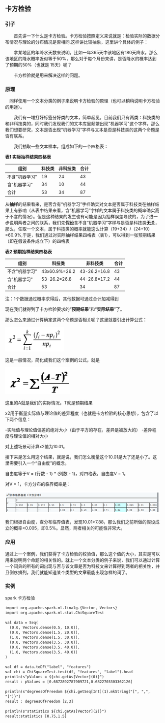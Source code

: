 ## 卡方检验

### 引子

　　首先讲一下什么是卡方检验。卡方检验按照定义来说就是：检验实际的数据分布情况与理论的分布情况是否相同.这样讲比较抽象，这里讲个具体的例子：

　　拿某地区的年降水天数来说明。比如一年365天中该地区有180天降水，那么该地区的降水概率近似等于50%，那么对于每个月份来讲，是否降水的概率达到了预期的50%（也就是 15天）呢？

　　卡方检验就是用来解决这样的问题。

### 原理

　同样使用一个文本分类的例子来说明卡方检验的原理（也可以稍稍说明卡方检验的用途）。

　　我们有一堆打好标签分好类的文本，简单起见，目前我们只有两类：科技类的和非科技类的，同时我们发现我们的文本库里频繁出现"机器学习"这个字样，那么我们想要研究，文本是否出现“机器学习”字样与文本是否是科技类的这两个命题是否有联系。

　　我们抽取一些文本样本，组成如下的一个四格表：

**表1 实际抽样结果四格表**

|组别 | 科技类 | 非科技类 | 合计
| - | - | - | - |
|不含"机器学习" | 19| 24| 43
|含"机器学习" | 34 | 10 | 44
|合计 | 53 | 34 | 87

  从**抽样**的结果看来，是否含有“机器学习”字样确实对文本是否属于科技类在抽样结果上有影响（从表中结果来看，含“机器学习”字样的文本属于科技类的概率确实高于不含的情况）。但是这种结果的发生也有可能是因为抽样误差导致的，为了进一步说明两者之间的联系，我们先**假设**含不含“机器学习”字样与是否是科技类**无关**，那么，任取一个文本，属于科技类的概率就能这么计算（19+34）/（24+10）=60.9%,于是，我们通过对实际抽样结果四格表（表1），可以得到一张预期结果（即在假设条件成立下）的四格表

**表2 预期抽样结果四格表**

|组别 | 科技类 | 非科技类 | 合计
| - | - | - | - |
|不含"机器学习" | 43x60.9%=26.2|43-26.2=16.8| 43
|含"机器学习" | 53-26.2=26.8 | 44-26.8=17.2 | 44
|合计 | 53 | 34 | 87

注：1个数据通过概率求得后，其他数据可通过合计加减得到

现在我们就得到了卡方检验要求的“**预期结果**”和“**实际结果**”了。

那么怎么来通过计算确定这两个命题是否相关呢？这里就要引出计算公式：

![a1](https://github.com/yueyuanyang/knowledge/blob/master/ML/algorithm/img/a1.png)

这是一般情况，简化成我们这个案例的公式，就是

![a2](https://github.com/yueyuanyang/knowledge/blob/master/ML/algorithm/img/a2.png)

这里的A就是我们的实际情况，T就是预期结果

x2用于衡量实际值与理论值的差异程度（也就是卡方检验的核心思想），包含了以下两个信息：

-实际值与理论值偏差的绝对大小（由于平方的存在，差异是被放大的）
-差异程度与理论值的相对大小

对上述场景可计算x2值为10.01。

接下来是怎么用这个结果，就是说，我们怎么衡量这个10.01是大了还是小了。这里需要引入一个“自由度”的概念。

自由度等于V = (行数 - 1) * (列数 - 1)，对四格表，自由度V = 1。

对V = 1，卡方分布的临界概率是：

![a3](https://github.com/yueyuanyang/knowledge/blob/master/ML/algorithm/img/a3.png)

我们根据自由度，查分布临界值表，发现10.01>7.88，那么我们之前所做的假设成立的概率<0.005，即0.5%。显然，两者相关的可能性非常大。

### 应用

通过上一个案例，我们获得了卡方检验的校验值，那么这个值的大小，其实是可以用来说明两个命题的相关性的。就上一个文本分类的例子来说，我们可以通过计算一个词典的所有的词出现与否与该文章是否为科技文来计算得到两者的相关性，并且倒序排列，我们就能知道某个类型的文章最能出现怎样的词了。

### 实例

spark 卡方检验

```
import org.apache.spark.ml.linalg.{Vector, Vectors}
import org.apache.spark.ml.stat.ChiSquareTest

val data = Seq(
  (0.0, Vectors.dense(0.5, 10.0)),
  (0.0, Vectors.dense(1.5, 20.0)),
  (1.0, Vectors.dense(1.5, 30.0)),
  (0.0, Vectors.dense(3.5, 30.0)),
  (0.0, Vectors.dense(3.5, 40.0)),
  (1.0, Vectors.dense(3.5, 40.0))
)

val df = data.toDF("label", "features")
val chi = ChiSquareTest.test(df, "features", "label").head
println(s"pValues = ${chi.getAs[Vector](0)}")
result : pValues = [0.6872892787909721,0.6822703303362126]

println(s"degreesOfFreedom ${chi.getSeq[Int](1).mkString("[", ",", "]")}")
result : degreesOfFreedom [2,3]

println(s"statistics ${chi.getAs[Vector](2)}")
result:statistics [0.75,1.5]
```
